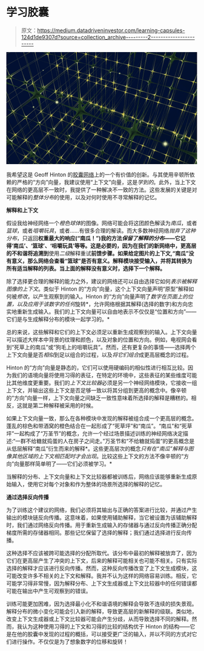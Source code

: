# 学习胶囊

> 原文：<https://medium.datadriveninvestor.com/learning-capsules-124d1de9307d?source=collection_archive---------2----------------------->

![](img/70e60fa1e526ff6f1216a7771b48a92b.png)

我希望这是 Geoff Hinton 的[胶囊网络](http://papers.nips.cc/paper/6975-dynamic-routing-between-capsules.pdf)上的一个有价值的创新。与其使用辛顿所依赖的严格的“方向”向量，我建议使用“上下文”向量，这是*学到的*。此外，当上下文在网络的更高层不一致时，我提供了一种解决不一致的方法。这些发展的关键是对可能解释的*整体分布*的使用，以及对何时使用不寻常解释的记忆。

**解释和上下文**

假设我给神经网络一个*橙色球体*的图像。网络可能会将这团颜色解读为*南瓜*，或者*篮球*，或者*咀嚼玩具*，或者……有很多合理的解读。而大多数神经网络*抛弃了这种分布*，只返回**权重最大的响应(“南瓜！”)我的方法*保留了解释的分布*——它记得‘南瓜’、‘篮球’、‘咀嚼玩具’等等。这是必要的，因为在我们的新网络中，更高层的不和谐将追溯到**使用*二级*解释重试**前馈步骤。如果给定图片的上下文,“南瓜”没有意义，那么网络会查看“篮球”是否有意义。解释模块接受输入，并将其转换为所有适当解释的列表。当上面的解释没有意义时，选择下一个解释。**

除了选择更合理的解释的能力之外，建议的网络还可以自由选择它如何*表示被解释图像的上下文*。类似于 Hinton 的“方向”向量，这个上下文向量声明“原型”解释如何被*修改*，以产生观察到的输入。Hinton 的“方向”向量声明了*数字在页面上的位置，以及应用于该数字的任何*旋转*，允许网络根据其解释(选择的数字)和方向忠实地重新生成输入。我们的上下文向量可以自由地表示不仅仅是“位置和方向”——它们是与生成解释分布的模块一起学习的。*

总的来说，这些解释和它们的上下文必须足以重新生成观察到的输入。上下文向量可以描述大样本中背景的纹理和颜色，以及对象的位置和方向。例如，电视网会看到“死草上的南瓜”或“狗毛上的咀嚼玩具”。然而，还有更复杂的事情——选择两个上下文向量是否*相似*到足以组合的过程，以及*将它们组合*成更高层概念的过程。

Hinton 的“方向”向量是静态的，它们可以使用硬编码的相似性进行相互比较。因为我们的语境向量将使用习得的表征，在特定的环境中，这些表征的某些维度可能比其他维度更重要。我们的*上下文比较器*必须是另一个神经网络模块，它接收一组上下文，并输出这些上下文是否足够一致以将其分组到更高的概念中。像辛顿的“方向”向量一样，上下文向量之间缺乏一致性意味着所选择的解释是糟糕的。相反，这就是第二种解释被采用的时候。

如果上下文向量一致，那么在各种模块中发现的解释被组合成一个更高层的概念。蓬乱的棕色和带酒窝的橙色结合在一起形成了“死草坪”和“南瓜”。“南瓜”和“死草坪”一起构成了“万圣节”的概念，允许一个经过场景描述训练的神经网络决定描述:“一群不给糖就捣蛋的人在房子之间走。”万圣节和“不给糖就捣蛋”的更高概念是从低层解释“南瓜”衍生而来的解释*。这些更高层次的概念*只有在“南瓜”解释与图像其他区域的上下文相匹配时才会出现*。比较这些上下文的方法不像辛顿的“方向”向量那样简单明了——它们必须被学习。*

当解释的分布、上下文向量和上下文比较器都被训练后，网络应该能够重新生成原始输入，使用它对每个对象和作为整体的场景所选择的解释的记忆。

**通过选择反向传播**

为了训练这个建议的网络，我们必须将其输出与正确的答案进行比较，并通过产生输出的模块链反向传播。这意味着，如果使用辅助解释，当它被设置为该辅助解释时，我们通过网络反向传播。用于重新生成输入的存储器与通过反向传播正确分配梯度所需的存储器相同。那些记忆保留了选择的解释；我们通过选择进行反向传播。

这种选择不应该被跨可能选择的分配所取代。该分布中最初的解释被放弃了，因为它们在更高层产生了冲突的上下文，后来的解释可能相关也可能不相关。只有实际选择的解释才应该进行反向传播。然而，这种反向传播改变了上下文生成模块，这可能改变许多不相关的上下文和解释。我并不认为这样的网络容易训练。相反，它可能学习得非常慢，因为解释分布、上下文生成器或上下文比较器中的任何错误都可能在输出中产生可观察到的错误。

训练可能更加困难，因为选择最小化不和谐语境的解释会导致不连续的损失景观。解释分布的微小变化可能会引入新的解释，导致更高层的新解释的级联。类似地，改变上下文生成器或上下文比较器可能会产生分歧，从而导致选择不同的解释。然而，我认为这种使用习得的上下文和习得的比较的结构优于 Hinton 的结构——它是在他的胶囊中发现的过程的概括，可以接受更广泛的输入，并以不同的方式对它们进行操作。不仅仅是为了想象数字的位移和旋转！